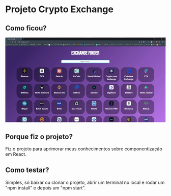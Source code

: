 # Projeto Crypto Exchange

## Como ficou?
![pokedexMRV](https://github.com/guidolingip1/crypto-exchange/blob/master/crypto-exchange.gif)
## Porque fiz o projeto?
Fiz o projeto para aprimorar meus conhecimentos sobre componentização em React.
<br/>
## Como testar?
Simples, só baixar ou clonar o projeto, abrir um terminal no local e rodar um "npm install" e depois um "npm start".

